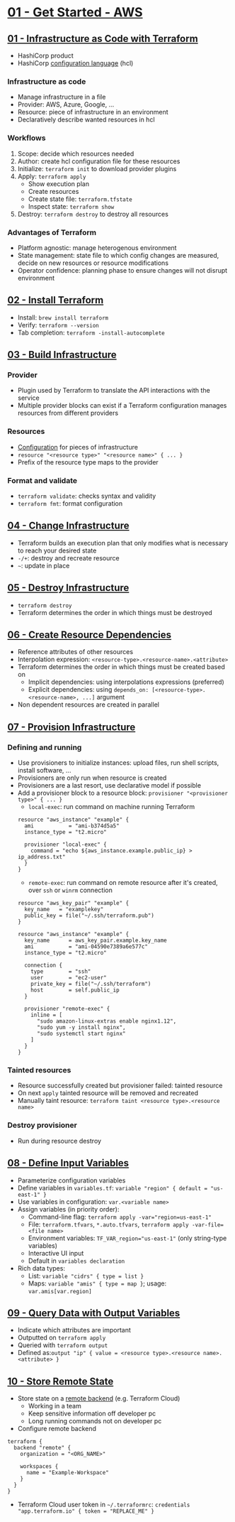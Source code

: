 # [01 - Get Started - AWS](https://learn.hashicorp.com/terraform?track=getting-started#getting-started)

## [01 - Infrastructure as Code with Terraform](https://learn.hashicorp.com/terraform/getting-started/intro)
- HashiCorp product
- HashiCorp [configuration language](https://www.terraform.io/docs/configuration/index.html) (hcl)

### Infrastructure as code
- Manage infrastructure in a file
- Provider: AWS, Azure, Google, ...
- Resource: piece of infrastructure in an environment
- Declaratively describe wanted resources in hcl

### Workflows
1. Scope: decide which resources needed
2. Author: create hcl configuration file for these resources
3. Initialize: `terraform init` to download provider plugins
5. Apply: `terraform apply` 
    - Show execution plan
    - Create resources
    - Create state file: `terraform.tfstate`
    - Inspect state: `terraform show`
6. Destroy: `terraform destroy` to destroy all resources

### Advantages of Terraform
- Platform agnostic: manage heterogenous environment
- State management: state file to which config changes are measured, decide on new resources or resource modifications
- Operator confidence: planning phase to ensure changes will not disrupt environment


## [02 - Install Terraform](https://learn.hashicorp.com/terraform/getting-started/install)
- Install: `brew install terraform`
- Verify: `terraform --version`
- Tab completion: `terraform -install-autocomplete`


## [03 - Build Infrastructure](https://learn.hashicorp.com/terraform/getting-started/build)
### Provider
- Plugin used by Terraform to translate the API interactions with the service
- Multiple provider blocks can exist if a Terraform configuration manages resources from different providers

### Resources
- [Configuration](https://registry.terraform.io/providers/hashicorp/aws/latest/docs) for pieces of infrastructure
- `resource "<resource type>" "<resource name>" { ... }`
- Prefix of the resource type maps to the provider 

### Format and validate
- `terraform validate`: checks syntax and validity
- `terraform fmt`: format configuration


## [04 - Change Infrastructure](https://learn.hashicorp.com/terraform/getting-started/change)
- Terraform builds an execution plan that only modifies what is necessary to reach your desired state
- `-/+`: destroy and recreate resource
- `~`: update in place


## [05 - Destroy Infrastructure](https://learn.hashicorp.com/terraform/getting-started/destroy)
- `terraform destroy`
- Terraform determines the order in which things must be destroyed


## [06 - Create Resource Dependencies](https://learn.hashicorp.com/terraform/getting-started/dependencies)
- Reference attributes of other resources
- Interpolation expression: `<resource-type>.<resource-name>.<attribute>`
- Terraform determines the order in which things must be created based on
    - Implicit dependencies: using interpolations expressions (preferred)
    - Explicit dependencies: using `depends_on: [<resource-type>.<resource-name>, ...]` argument
- Non dependent resources are created in parallel


## [07 - Provision Infrastructure](https://learn.hashicorp.com/terraform/getting-started/provision)
### Defining and running
- Use provisioners to initialize instances: upload files, run shell scripts, install software, ...
- Provisioners are only run when resource is created
- Provisioners are a last resort, use declarative model if possible
- Add a provisioner block to a resource block: `provisioner "<provisioner type>" { ... }`
    - `local-exec`: run command on machine running Terraform
    ```
    resource "aws_instance" "example" {
      ami           = "ami-b374d5a5"
      instance_type = "t2.micro"
    
      provisioner "local-exec" {
        command = "echo ${aws_instance.example.public_ip} > ip_address.txt"
      }
    }
    ```
    - `remote-exec`: run command on remote resource after it's created, over `ssh` or `winrm` connection
    ```
    resource "aws_key_pair" "example" {
      key_name   = "examplekey"
      public_key = file("~/.ssh/terraform.pub")
    }
    
    resource "aws_instance" "example" {
      key_name      = aws_key_pair.example.key_name
      ami           = "ami-04590e7389a6e577c"
      instance_type = "t2.micro"
    
      connection {
        type        = "ssh"
        user        = "ec2-user"
        private_key = file("~/.ssh/terraform")
        host        = self.public_ip
      }
    
      provisioner "remote-exec" {
        inline = [
          "sudo amazon-linux-extras enable nginx1.12",
          "sudo yum -y install nginx",
          "sudo systemctl start nginx"
        ]
      }
    }
    ```

### Tainted resources
- Resource successfully created but provisioner failed: tainted resource 
- On next `apply` tainted resource will be removed and recreated
- Manually taint resource: `terraform taint <resource type>.<resource name>`

### Destroy provisioner
- Run during resource destroy


## [08 - Define Input Variables](https://learn.hashicorp.com/terraform/getting-started/variables)
- Parameterize configuration variables
- Define variables in `variables.tf`: `variable "region" { default = "us-east-1" }`
- Use variables in configuration: `var.<variable name>`
- Assign variables (in priority order):
    - Command-line flag: `terraform apply -var="region=us-east-1"`
    - File: `terraform.tfvars`, `*.auto.tfvars`, `terraform apply -var-file=<file name>`
    - Environment variables: `TF_VAR_region="us-east-1"` (only string-type variables)
    - Interactive UI input
    - Default in `variables declaration`
- Rich data types:
    - List: `variable "cidrs" { type = list }`
    - Maps: `variable "amis" { type = map }`; usage: `var.amis[var.region]` 


## [09 - Query Data with Output Variables](https://learn.hashicorp.com/terraform/getting-started/outputs)
- Indicate which attributes are important
- Outputted on `terraform apply`
- Queried with `terraform output`
- Defined as:`output "ip" { value = <resource type>.<resource name>.<attribute> }`


## [10 - Store Remote State](https://learn.hashicorp.com/terraform/getting-started/remote)
- Store state on a [remote backend](https://www.terraform.io/docs/backends/index.html) (e.g. Terraform Cloud) 
    - Working in a team
    - Keep sensitive information off developer pc
    - Long running commands not on developer pc
- Configure remote backend
```
terraform {
  backend "remote" {
    organization = "<ORG_NAME>"

    workspaces {
      name = "Example-Workspace"
    }
  }
}
```
- Terraform Cloud user token in `~/.terraformrc`: `credentials "app.terraform.io" { token = "REPLACE_ME" }`